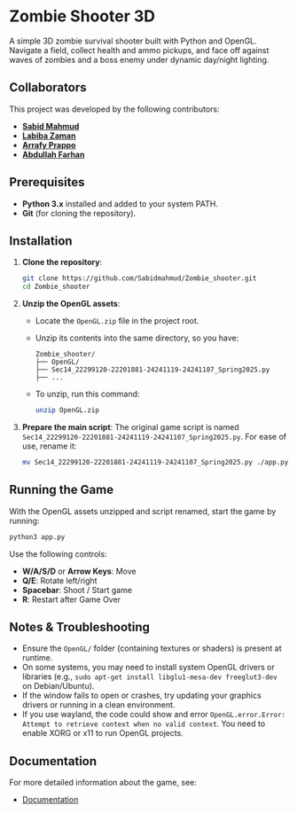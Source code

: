 # Zombie Shooter 3D

A simple 3D zombie survival shooter built with Python and OpenGL. Navigate a field, collect health and ammo pickups, and face off against waves of zombies and a boss enemy under dynamic day/night lighting.

## Collaborators

This project was developed by the following contributors:

- **[Sabid Mahmud](https://github.com/sabidmahmud)**  
- **[Labiba Zaman](https://github.com/LabibaZaman)**
- **[Arrafy Prappo](https://github.com/RafyPrappo)**
- **[Abdullah Farhan](https://github.com/Farhan-rafe)**

## Prerequisites

* **Python 3.x** installed and added to your system PATH.
* **Git** (for cloning the repository).

## Installation

1. **Clone the repository**:

   ```sh
   git clone https://github.com/Sabidmahmud/Zombie_shooter.git
   cd Zombie_shooter
   ```

2. **Unzip the OpenGL assets**:

   * Locate the `OpenGL.zip` file in the project root.
   * Unzip its contents into the same directory, so you have:

     ```
     Zombie_shooter/
     ├── OpenGL/
     ├── Sec14_22299120-22201881-24241119-24241107_Spring2025.py 
     ├── ...
     ```
   * To unzip, run this command:

     ```sh
     unzip OpenGL.zip     
     ```

3. **Prepare the main script**:
   The original game script is named `Sec14_22299120-22201881-24241119-24241107_Spring2025.py`. For ease of use, rename it:

   ```sh
   mv Sec14_22299120-22201881-24241119-24241107_Spring2025.py ./app.py
   ```

## Running the Game

With the OpenGL assets unzipped and script renamed, start the game by running:

```sh
python3 app.py
```

Use the following controls:

* **W/A/S/D** or **Arrow Keys**: Move
* **Q/E**: Rotate left/right
* **Spacebar**: Shoot / Start game
* **R**: Restart after Game Over

## Notes & Troubleshooting

* Ensure the `OpenGL/` folder (containing textures or shaders) is present at runtime.
* On some systems, you may need to install system OpenGL drivers or libraries (e.g., `sudo apt-get install libglu1-mesa-dev freeglut3-dev` on Debian/Ubuntu).
* If the window fails to open or crashes, try updating your graphics drivers or running in a clean environment.
* If you use wayland, the code could show and error `OpenGL.error.Error: Attempt to retrieve context when no valid context`. You need to enable XORG or x11 to run OpenGL projects.

## Documentation

For more detailed information about the game, see:

* [Documentation](./DOCUMENTATION.md)

```
